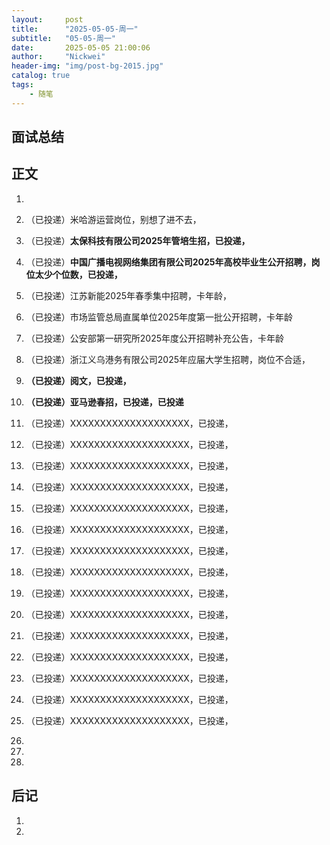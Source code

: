 ```yaml
---
layout:     post
title:      "2025-05-05-周一"
subtitle:   "05-05-周一"
date:       2025-05-05 21:00:06
author:     "Nickwei"
header-img: "img/post-bg-2015.jpg"
catalog: true
tags:
    - 随笔
---
```


## 面试总结








## 正文

1. 
1. （已投递）米哈游运营岗位，别想了进不去，
1. （已投递）**太保科技有限公司2025年管培生招，已投递，**
1. （已投递）**中国广播电视网络集团有限公司2025年高校毕业生公开招聘，岗位太少个位数，已投递，**
1. （已投递）江苏新能2025年春季集中招聘，卡年龄，
1. （已投递）市场监管总局直属单位2025年度第一批公开招聘，卡年龄
1. （已投递）公安部第一研究所2025年度公开招聘补充公告，卡年龄
1. （已投递）浙江义乌港务有限公司2025年应届大学生招聘，岗位不合适，
1. **（已投递）阅文，已投递，**
1. **（已投递）亚马逊春招，已投递，已投递**
1. （已投递）XXXXXXXXXXXXXXXXXXXX，已投递，
1. （已投递）XXXXXXXXXXXXXXXXXXXX，已投递，
1. （已投递）XXXXXXXXXXXXXXXXXXXX，已投递，
1. （已投递）XXXXXXXXXXXXXXXXXXXX，已投递，
1. （已投递）XXXXXXXXXXXXXXXXXXXX，已投递，
1. （已投递）XXXXXXXXXXXXXXXXXXXX，已投递，
1. （已投递）XXXXXXXXXXXXXXXXXXXX，已投递，
1. （已投递）XXXXXXXXXXXXXXXXXXXX，已投递，
1. （已投递）XXXXXXXXXXXXXXXXXXXX，已投递，
1. （已投递）XXXXXXXXXXXXXXXXXXXX，已投递，
1. （已投递）XXXXXXXXXXXXXXXXXXXX，已投递，
1. （已投递）XXXXXXXXXXXXXXXXXXXX，已投递，
1. （已投递）XXXXXXXXXXXXXXXXXXXX，已投递，
1. （已投递）XXXXXXXXXXXXXXXXXXXX，已投递，
1. （已投递）XXXXXXXXXXXXXXXXXXXX，已投递，
1. 

















1. 
1. 

## 后记

1. 
1. 
